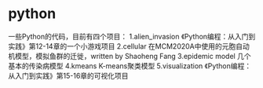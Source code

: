 # python
一些Python的代码，目前有四个项目：
1.alien_invasion 《Python编程：从入门到实践》第12-14章的一个小游戏项目
2.cellular 在MCM2020A中使用的元胞自动机模型，模拟鱼群的迁徙，written by Shaoheng Fang
3.epidemic model 几个基本的传染病模型
4.kmeans K-means聚类模型
5.visualization 《Python编程：从入门到实践》第15-16章的可视化项目
